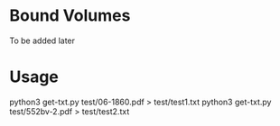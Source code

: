 # Bound Volumes

To be added later

# Usage

python3 get-txt.py test/06-1860.pdf > test/test1.txt
python3 get-txt.py test/552bv-2.pdf > test/test2.txt
